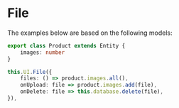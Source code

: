 <script setup>
import BaseFile from '../../../SRC/public/src/Components/Base/File/BaseFile.vue'
</script>

# File

The examples below are based on the following models:

```ts
export class Product extends Entity {
    images: number
}
```
```ts
this.UI.File({
    files: () => product.images.all(),
    onUpload: file => product.images.add(file),
    onDelete: file => this.database.delete(file),
}),
```

<BaseFile
    :uploaded-files="[
        { id: '1', name: 'Bader CV.pdf', displayName: 'Bader' },
        { id: '2', name: 'Saba CV.pdf', displayName: 'Saba' },
    ]"
    :uploading-files="[
        { id: '1', name: 'Bader CV.pdf', percentage: () => 33 },
    ]"
/>